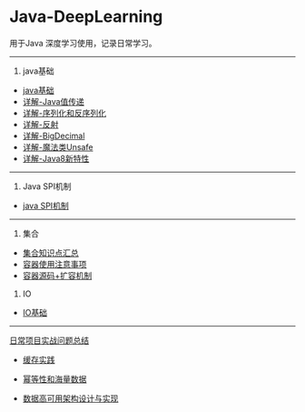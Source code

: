 # Java-DeepLearning
用于Java 深度学习使用，记录日常学习。

---

1. java基础
- [java基础](../Java-DeepLearning/docs/1.java-base/java%E5%9F%BA%E7%A1%80%E7%9F%A5%E8%AF%86%E7%82%B9.md)  
- [详解-Java值传递](../Java-DeepLearning/docs/1.java-base/%E8%AF%A6%E8%A7%A3-Java%E5%80%BC%E4%BC%A0%E9%80%92.md)
- [详解-序列化和反序列化](../Java-DeepLearning/docs/1.java-base/%E8%AF%A6%E8%A7%A3-%E5%BA%8F%E5%88%97%E5%8C%96%E5%92%8C%E5%8F%8D%E5%BA%8F%E5%88%97%E5%8C%96.md)
- [详解-反射](../Java-DeepLearning/docs/1.java-base/%E8%AF%A6%E8%A7%A3-%E5%8F%8D%E5%B0%84.md)
- [详解-BigDecimal](../Java-DeepLearning/docs/1.java-base/%E8%AF%A6%E8%A7%A3-BigDecimal.md)
- [详解-魔法类Unsafe](../Java-DeepLearning/docs/1.java-base/%E8%AF%A6%E8%A7%A3-%E9%AD%94%E6%B3%95%E7%B1%BBUnsafe.md)
- [详解-Java8新特性](../Java-DeepLearning/docs/1.java-base/Java8%E6%96%B0%E7%89%B9%E6%80%A7.md)

---
1. Java SPI机制

- [java SPI机制](../Java-DeepLearning/docs/2.SPI%E6%9C%BA%E5%88%B6/SPI%E6%9C%BA%E5%88%B6%E8%AF%A6%E8%A7%A3.md)

---

1. 集合
   

- [集合知识点汇总](../Java-DeepLearning/docs/3.%E5%90%88%E9%9B%86/Java%E9%9B%86%E5%90%88%E7%9F%A5%E8%AF%86%E7%82%B9.md)
- [容器使用注意事项](../Java-DeepLearning/docs/3.%E5%90%88%E9%9B%86/%E5%AE%B9%E5%99%A8%E4%BD%BF%E7%94%A8%E6%B3%A8%E6%84%8F%E4%BA%8B%E9%A1%B9.md)
- [容器源码+扩容机制](../Java-DeepLearning/docs/3.%E5%90%88%E9%9B%86/%E5%AE%B9%E5%99%A8%E6%BA%90%E7%A0%81%2B%E6%89%A9%E5%AE%B9%E6%9C%BA%E5%88%B6.md)

1. IO
- [IO基础](../Java-DeepLearning/docs/4.IO/IO%E5%9F%BA%E7%A1%80.md)


---
[日常项目实战问题总结](./docs/dailyDev/dailyDev.md)

- [缓存实践](./docs/dailyDev/%E7%BC%93%E5%AD%98%E5%AE%9E%E8%B7%B5/%E7%BC%93%E5%AD%98%E5%AE%9E%E8%B7%B5.md)


- [幂等性和海量数据](./docs/dailyDev/%E5%B9%82%E7%AD%89%E6%80%A7%E5%92%8C%E6%B5%B7%E9%87%8F%E6%95%B0%E6%8D%AE/%E5%AE%9E%E6%88%98%E2%80%94%E2%80%94%E5%B9%82%E7%AD%89%E6%80%A7%2B%E6%B5%B7%E9%87%8F%E6%95%B0%E6%8D%AE%E5%A4%84%E7%90%86.md)


- [数据高可用架构设计与实现](./docs/dailyDev/massDataDes/massDataDes.md)
